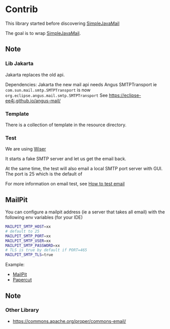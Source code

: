 # Contrib

This library started before discovering [SimpleJavaMail]( http://www.simplejavamail.org/)

The goal is to wrap [SimpleJavaMail]( http://www.simplejavamail.org/).


## Note
### Lib Jakarta


Jakarta replaces the old api.

Dependencies: Jakarta the new mail api needs Angus SMTPTransport
ie `com.sun.mail.smtp.SMTPTransport` is now `org.eclipse.angus.mail.smtp.SMTPTransport`
See https://eclipse-ee4j.github.io/angus-mail/



### Template

There is a collection of template in the resource directory.


### Test

We are using [Wiser](https://github.com/davidmoten/subethasmtp/tree/master)

It starts a fake SMTP server and let us get the email back.

At the same time, the test will also email a local SMTP port server with GUI. The port is 25 which
is the default of

For more information on email test, see [How to test email](https://datacadamia.com/marketing/email/test)

## MailPit

You can configure a mailpit address (ie a server that takes all email)
with the following env variables (for your IDE)
```bash
MAILPIT_SMTP_HOST=xx
# default to 25
MAILPIT_SMTP_PORT=xx
MAILPIT_SMTP_USER=xx
MAILPIT_SMTP_PASSWORD=xx
# TLS is true by default if PORT=465
MAILPIT_SMTP_TLS=true
```

Example:
* [MailPit](https://mailpit.axllent.org/)
* [Papercut](https://github.com/ChangemakerStudios/Papercut-SMTP/releases)

## Note
### Other Library

* https://commons.apache.org/proper/commons-email/
